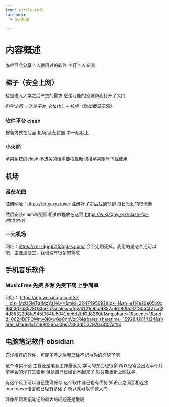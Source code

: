 ```yaml
---
icon: circle-info
category:
  - 使用指南

---
```


# 内容概述

本栏目会分享个人使用过的软件
主打个人亲测

## 梯子（安全上网）

也是进入大学之后产生的需求
感谢万能的室友帮我打开了大门

*科学上网 = 软件平台（clash）+ 机场（比如番茄花园）*
### 软件平台 clash
安装方式在后面 机场/番茄花园 中一起附上
### 小火箭
苹果系统的clash 不想买的话需要找视频切换苹果账号下载使用
## 机场
### 番茄花园
 注册网址：https://fqhy.xyz/user
 注册好了之后找到签到 每日签到领取流量
 
 然后安装clash和配置
 相关教程放在这里
 https://wiki.fqhy.xyz/clash-for-windows/
### 一元机场
网址：https://xn--4gq62f52gdss.com/
会不定期死掉，我用的是这个还可以吧，主要是便宜，我也没有很多的需求
## 手机音乐软件
### MusicFree 免费 多源 免费下载 上手简单
网址：
https://mp.weixin.qq.com/s?__biz=MzU5MTg1MzYzNA==&mid=2247495692&idx=1&sn=e114e29a05b0c98b3d768528f130e7a7&chksm=fe2a1121c95d9837a9d1800c37f3054f27cd24d8532298fa945f384fe5042be6d2fd0d8260b1&mpshare=1&scene=1&srcid=0824DFPOWmv0KvwGpCnhVzKR&sharer_sharetime=1692842014124&sharer_shareid=f7199026bac9e57383df532976a8107d#rd

## 电脑笔记软件 obsidian
东洋推荐的软件，可能多年之后我已经不记得你的样貌了吧

这个确实不错
主要还是笔者工作量很大
学习的东西也很多
所以经常会出现半个月前学会的现在又要用
但是自己已经记不起来了
就只能重新上网找寻

有这个反正可以自己整理保存
这个软件自己也有优势
知识点之间互相连接
markdown语言我已经有基础了
所以就可以快速入门

好像阻碍我记笔记的最大的问题还是懒啊
